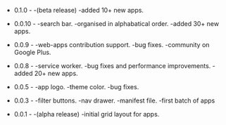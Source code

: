 - 0.1.0 -
-(beta release)
-added 10+ new apps.

- 0.0.10 -
-search bar.
-organised in alphabatical order.
-added 30+ new apps.

- 0.0.9 -
-web-apps contribution support.
-bug fixes.
-community on Google Plus.

- 0.0.8 -
-service worker.
-bug fixes and performance improvements.
-added 20+ new apps.

- 0.0.5 -
-app logo.
-theme color.
-bug fixes.

- 0.0.3 -
-filter buttons.
-nav drawer.
-manifest file.
-first batch of apps

- 0.0.1 -
-(alpha release)
-initial grid layout for apps.


